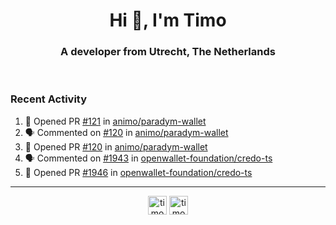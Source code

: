 <h1 align="center">Hi 👋, I'm Timo</h1>
<h3 align="center">A developer from Utrecht, The Netherlands</h3>
<br/>
<!-- https://github.com/rahuldkjain/github-profile-readme-generator --!>

<!--  <p align="left"><img src="https://github-readme-stats.vercel.app/api?username=timoglastra&show_icons=true&count_private=true&" alt="timoglastra" /></p> --!>

<!--
Github language stats
<p align="left"><img src="https://github-readme-stats.vercel.app/api/top-langs/?username=timoglastra&layout=compact" alt="timoglastra" /><p>
-->

<!-- Codestats language stats -->
<!-- <p align="left"><img src="https://codestats-readme.vercel.app/api/top-langs/?username=timoglastra&layout=compact&language_count=12" alt="timoglastra" /><p>    --!>
  
<h3>Recent Activity</h3>

<!--START_SECTION:activity-->
1. 💪 Opened PR [#121](https://github.com/animo/paradym-wallet/pull/121) in [animo/paradym-wallet](https://github.com/animo/paradym-wallet)
2. 🗣 Commented on [#120](https://github.com/animo/paradym-wallet/pull/120#issuecomment-2227306991) in [animo/paradym-wallet](https://github.com/animo/paradym-wallet)
3. 💪 Opened PR [#120](https://github.com/animo/paradym-wallet/pull/120) in [animo/paradym-wallet](https://github.com/animo/paradym-wallet)
4. 🗣 Commented on [#1943](https://github.com/openwallet-foundation/credo-ts/issues/1943#issuecomment-2227278321) in [openwallet-foundation/credo-ts](https://github.com/openwallet-foundation/credo-ts)
5. 💪 Opened PR [#1946](https://github.com/openwallet-foundation/credo-ts/pull/1946) in [openwallet-foundation/credo-ts](https://github.com/openwallet-foundation/credo-ts)
<!--END_SECTION:activity-->

---

<p align="center">
<a href="https://twitter.com/timoglastra" target="blank"><img align="center" src="https://cdn.jsdelivr.net/npm/simple-icons@3.0.1/icons/twitter.svg" alt="timoglastra" height="30" width="30" /></a>
<a href="https://linkedin.com/in/timoglastra" target="blank"><img align="center" src="https://cdn.jsdelivr.net/npm/simple-icons@3.0.1/icons/linkedin.svg" alt="timoglastra" height="30" width="30" /></a>
</p>



